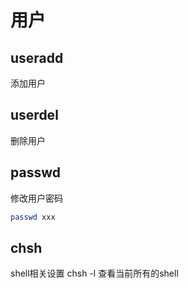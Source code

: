# 用户

## useradd
添加用户

## userdel
删除用户

## passwd
修改用户密码
```bash
passwd xxx
```

## chsh
shell相关设置
chsh -l
查看当前所有的shell
